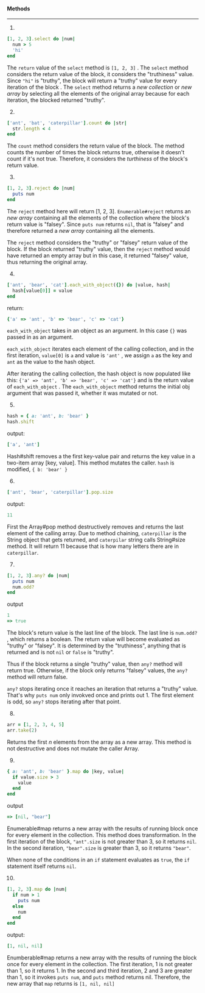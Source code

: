 #### Methods

-------------------

1.

```ruby
[1, 2, 3].select do |num|
  num > 5
  'hi'
end
```

The `return` value of the `select` method is `[1, 2, 3]` . The `select` method considers the return value of the block, it considers the "truthiness" value. Since `"hi"` is "truthy", the block will return a "truthy" value for every iteration of the block . The `select` method returns a _new collection_ or _new array_ by selecting all the elements of the original array because for each iteration, the blocked returned "truthy". 


2.

```ruby
['ant', 'bat', 'caterpillar'].count do |str|
  str.length < 4
end
```

The `count` method considers the return value of the block. The method counts the number of times the block returns true, otherwise it doesn't count if it's not true. Therefore, it considers the _turthiness_ of the block's return value.


3.

```ruby
[1, 2, 3].reject do |num|
  puts num
end
```

The `reject` method here will return [1, 2, 3]. `Enumerable#reject` returns an _new array_ containing all the elements of the collection where the block's return value is "falsey". Since `puts num` returns `nil`, that is "falsey" and therefore returned a _new array_ containing all the elements. 

The `reject` method considers the "truthy" or "falsey" return value of the block. If the block returned "truthy" value, then the `reject` method would have returned an empty array but in this case, it returned "falsey" value, thus returning the original array. 

4.

```ruby
['ant', 'bear', 'cat'].each_with_object({}) do |value, hash|
  hash[value[0]] = value
end
```

return: 

```ruby
{'a' => 'ant', 'b' => 'bear', 'c' => 'cat'}
```

`each_with_object` takes in an object as an argument. In this case `{}` was passed in as an argument. 

`each_with_object` iterates each element of the calling collection, and in the first iteration, `value[0]` is `a` and value is `'ant'` , we assign `a` as the key and `ant` as the value to the hash object. 

After iterating the calling collection, the hash object is now populated like this: `{'a' => 'ant', 'b' => 'bear', 'c' => 'cat'}` and is the return value of `each_with_object` . The `each_with_object` method returns the initial obj argument that was passed it, whether it was mutated or not. 

5.

```ruby
hash = { a: 'ant', b: 'bear' }
hash.shift
```

output: 

```ruby
['a', 'ant']
```

Hash#shift removes a the first key-value pair and returns the key value in a two-item array [key, value]. This method mutates the caller. `hash` is modified, `{ b: 'bear' }`

6.

```ruby
['ant', 'bear', 'caterpillar'].pop.size
```

output: 

```ruby
11
```

First the Array#pop method destructively removes and returns the last element of the calling array. Due to method chaining, `caterpillar` is the String object that gets returned, and `caterpilar` string calls String#size method. It will return 11 because that is how many letters there are in `caterpillar`. 

7.

```ruby
[1, 2, 3].any? do |num|
  puts num
  num.odd?
end
```

output

```ruby
1
=> true
```

The block's return value is the last line of the block. The last line is `num.odd?` , which returns a boolean. The return value will become evaluated as "truthy" or "falsey". It is determined by the "truthiness", anything that is returned and is not `nil` or `false` is "truthy". 

Thus if the block returns a single "truthy" value, then `any?` method will return true. Otherwise, if the block only returns "falsey" values, the `any?` method will return false. 

`any?` stops iterating once it reaches an iteration that returns a "truthy" value. That's why `puts num` only invokved once and prints out 1. The first element is odd, so `any?` stops iterating after that point. 

8.

```ruby
arr = [1, 2, 3, 4, 5]
arr.take(2)
```

Returns the first _n_ elements from the array as a new array. This method is not destructive and does not mutate the caller Array. 

9.

```ruby
{ a: 'ant', b: 'bear' }.map do |key, value|
  if value.size > 3
    value
  end
end
```

output

```ruby
=> [nil, "bear"]
```

Enumerable#map returns a new array with the results of running block once for every element in the collection. This method does transformation. In the first iteration of the block, `"ant".size` is not greater than 3, so it returns `nil`. In the second iteration, `"bear".size` is greater than 3, so it returns `"bear"`.

When none of the conditions in an `if` statement evaluates as `true`, the `if` statement itself returns `nil`. 

10.

```ruby
[1, 2, 3].map do |num|
  if num > 1
    puts num
  else
    num
  end
end
```

output:

```ruby
[1, nil, nil]
```

Enumberable#map returns a new array with the results of running the block once for every element in the collection. The first iteration, 1 is not greater than 1, so it returns 1. In the second and third iteration, 2 and 3 are greater than 1, so it invokes `puts num`, and `puts` method returns nil. Therefore, the new array that `map` returns is `[1, nil, nil]` 